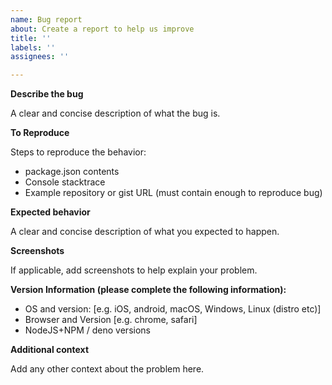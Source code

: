 ```yaml
---
name: Bug report
about: Create a report to help us improve
title: ''
labels: ''
assignees: ''

---
```


**Describe the bug**

A clear and concise description of what the bug is.

**To Reproduce**

Steps to reproduce the behavior:

  * package.json contents
  * Console stacktrace
  * Example repository or gist URL (must contain enough to reproduce bug)

**Expected behavior**

A clear and concise description of what you expected to happen.

**Screenshots**

If applicable, add screenshots to help explain your problem.

**Version Information (please complete the following information):**

 - OS and version: [e.g. iOS, android, macOS, Windows, Linux (distro etc)]
 - Browser and Version [e.g. chrome, safari]
 - NodeJS+NPM / deno versions


**Additional context**

Add any other context about the problem here.

